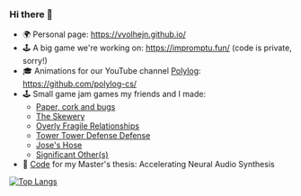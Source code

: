 ### Hi there 👋

- 🌍 Personal page: https://vvolhejn.github.io/
- 🕹 A big game we're working on: https://impromptu.fun/ (code is private, sorry!)
- 🎓 Animations for our YouTube channel [Polylog](https://www.youtube.com/@polylog7346): https://github.com/polylog-cs/
- 🕹 Small game jam games my friends and I made:
  - [Paper, cork and bugs](https://github.com/allemansratten/PaperCorkAndBugs)
  - [The Skewery](https://github.com/allemansratten/the-skewery)
  - [Overly Fragile Relationships](https://github.com/allemansratten/overly-fragile-relationships)
  - [Tower Tower Defense Defense](https://github.com/allemansratten/LD48)
  - [Jose's Hose](https://github.com/vvolhejn/minijam98)
  - [Significant Other(s)](https://github.com/allemansratten/sos)
- 🎻 [Code](https://github.com/vvolhejn/thesis) for my Master's thesis: Accelerating Neural Audio Synthesis

[![Top Langs](https://github-readme-stats.vercel.app/api/top-langs/?username=vvolhejn&hide=html,jupyter%20notebook&langs_count=6&layout=compact&theme=tokyonight)](https://github.com/anuraghazra/github-readme-stats)
